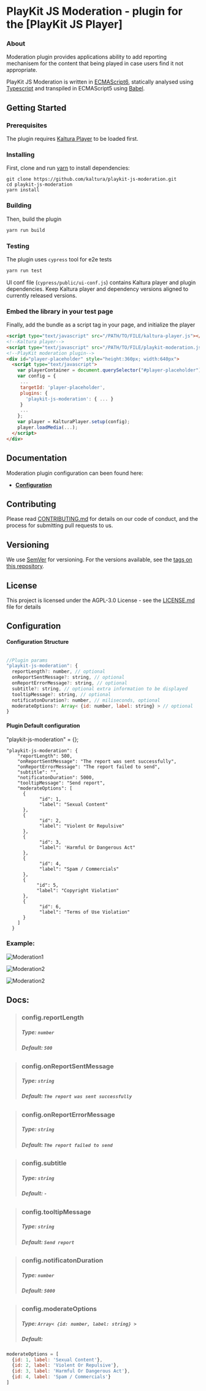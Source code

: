 # PlayKit JS Moderation - plugin for the [PlayKit JS Player]


### About

Moderation plugin provides applications ability to add reporting mechanisem for the content that being played in case users find it not appropriate.

PlayKit JS Moderation is written in [ECMAScript6], statically analysed using [Typescript] and transpiled in ECMAScript5 using [Babel].

[typescript]: https://www.typescriptlang.org/
[ecmascript6]: https://github.com/ericdouglas/ES6-Learning#articles--tutorials
[babel]: https://babeljs.io

## Getting Started

### Prerequisites

The plugin requires [Kaltura Player] to be loaded first.

[kaltura player]: https://github.com/kaltura/kaltura-player-js

### Installing

First, clone and run [yarn] to install dependencies:

[yarn]: https://yarnpkg.com/lang/en/

```
git clone https://github.com/kaltura/playkit-js-moderation.git
cd playkit-js-moderation
yarn install
```

### Building

Then, build the plugin

```javascript
yarn run build
```

### Testing

The plugin uses `cypress` tool for e2e tests

```javascript
yarn run test
```

UI conf file (`cypress/public/ui-conf.js`) contains Kaltura player and plugin dependencies.
Keep Kaltura player and dependency versions aligned to currently released versions.

### Embed the library in your test page

Finally, add the bundle as a script tag in your page, and initialize the player

```html
<script type="text/javascript" src="/PATH/TO/FILE/kaltura-player.js"></script>
<!--Kaltura player-->
<script type="text/javascript" src="/PATH/TO/FILE/playkit-moderation.js"></script>
<!--PlayKit moderation plugin-->
<div id="player-placeholder" style="height:360px; width:640px">
  <script type="text/javascript">
    var playerContainer = document.querySelector("#player-placeholder");
    var config = {
     ...
     targetId: 'player-placeholder',
     plugins: {
       'playkit-js-moderation': { ... }
     }
     ...
    };
    var player = KalturaPlayer.setup(config);
    player.loadMedia(...);
  </script>
</div>
```

## Documentation

Moderation plugin configuration can been found here:

- **[Configuration](#configuration)**

## Contributing

Please read [CONTRIBUTING.md](https://gist.github.com/PurpleBooth/b24679402957c63ec426) for details on our code of conduct, and the process for submitting pull requests to us.

## Versioning

We use [SemVer](http://semver.org/) for versioning. For the versions available, see the [tags on this repository](https://github.com/kaltura/playkit-js-moderation/tags).

## License

This project is licensed under the AGPL-3.0 License - see the [LICENSE.md](LICENSE.md) file for details

<a name="configuration"></a>
## Configuration

#### Configuration Structure

```js

//Plugin params
"playkit-js-moderation": {
  reportLength?: number, // optional
  onReportSentMessage?: string, // optional
  onReportErrorMessage?: string, // optional
  subtitle?: string, // optional extra information to be displayed
  tooltipMessage?: string, // optional
  notificatonDuration?: number, // miliseconds, optional
  moderateOptions?: Array< {id: number, label: string} > // optional
}
```
#### Plugin Default configuration

"playkit-js-moderation" = {};

```
"playkit-js-moderation": {
    "reportLength": 500,
    "onReportSentMessage": "The report was sent successfully",
    "onReportErrorMessage": "The report failed to send",
    "subtitle": "",
    "notificatonDuration": 5000,
    "tooltipMessage": "Send report",
    "moderateOptions": [
      {
      		"id": 1,
      		"label": "Sexual Content"
      },
      {
      		"id": 2,
      		"label": "Violent Or Repulsive"
      },
      {
      		"id": 3,
      		"label": 'Harmful Or Dangerous Act"
      },
      {
      		"id": 4,
      		"label": "Spam / Commercials"
      },
      {
	       "id": 5,
	       "label": "Copyright Violation"
      },
      {
      		"id": 6,
      		"label": "Terms of Use Violation"
      }
    ]
  }
```

### Example:

![Moderation1](docs/images/moderation1.png)

![Moderation2](docs/images/moderation2.png)

![Moderation2](docs/images/moderation3.png)


## Docs:

> ### config.reportLength
>
> ##### Type: `number`
>
> ##### Default: `500`
>

##

> ### config.onReportSentMessage
>
> ##### Type: `string`
>
> ##### Default: `The report was sent successfully`
>

##

> ### config.onReportErrorMessage
>
> ##### Type: `string`
>
> ##### Default: `The report failed to send`
>

##

> ### config.subtitle
>
> ##### Type: `string`
>
> ##### Default: `-`
>

##

> ### config.tooltipMessage
>
> ##### Type: `string`
>
> ##### Default: `Send report`
>

##

> ### config.notificatonDuration
>
> ##### Type: `number`
>
> ##### Default: `5000`
>

##

> ### config.moderateOptions
>
> ##### Type: `Array< {id: number, label: string} >`
>
> ##### Default: 
```js
moderateOptions = [
  {id: 1, label: 'Sexual Content'},      
  {id: 2, label: 'Violent Or Repulsive'},      
  {id: 3, label: 'Harmful Or Dangerous Act'},      
  {id: 4, label: 'Spam / Commercials'}
]
```
>
